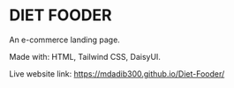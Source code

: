 # DIET FOODER

An e-commerce landing page.

Made with: HTML, Tailwind CSS, DaisyUI.

Live website link: https://mdadib300.github.io/Diet-Fooder/
